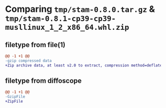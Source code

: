 # Comparing `tmp/stam-0.8.0.tar.gz` & `tmp/stam-0.8.1-cp39-cp39-musllinux_1_2_x86_64.whl.zip`

## filetype from file(1)

```diff
@@ -1 +1 @@
-gzip compressed data
+Zip archive data, at least v2.0 to extract, compression method=deflate
```

## filetype from diffoscope

```diff
@@ -1 +1 @@
-GzipFile
+ZipFile
```

